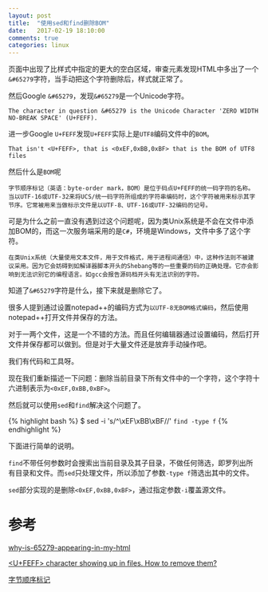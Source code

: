 ```yaml
---
layout: post
title:  "使用sed和find删除BOM"
date:   2017-02-19 18:10:00
comments: true
categories: linux
---
```


页面中出现了比样式中指定的更大的空白区域，审查元素发现HTML中多出了一个`&#65279`字符，当手动把这个字符删除后，样式就正常了。

然后Google `&#65279`，发现`&#65279`是一个Unicode字符。

    The character in question &#65279 is the Unicode Character 'ZERO WIDTH NO-BREAK SPACE' (U+FEFF).

进一步Google `U+FEFF`发现`U+FEFF`实际上是`UTF8`编码文件中的`BOM`。

    That isn't <U+FEFF>, that is <0xEF,0xBB,0xBF> that is the BOM of UTF8 files

然后什么是`BOM`呢

    字节顺序标记（英语：byte-order mark，BOM）是位于码点U+FEFF的统一码字符的名称。当以UTF-16或UTF-32来将UCS/统一码字符所组成的字符串编码时，这个字符被用来标示其字节序。它常被用来当做标示文件是以UTF-8、UTF-16或UTF-32编码的记号。

可是为什么之前一直没有遇到过这个问题呢，因为类Unix系统是不会在文件中添加BOM的，而这一次服务端采用的是`C#`，环境是Windows，文件中多了这个字符。

    在类Unix系统（大量使用文本文件，用于文件格式，用于进程间通信）中，这种作法则不被建议采用。因为它会妨碍到如解译器脚本开头的Shebang等的一些重要的码的正确处理。它亦会影响到无法识别它的编程语言。如gcc会报告源码档开头有无法识别的字符。

知道了`&#65279`字符是什么，接下来就是删除它了。

很多人提到通过设置notepad++的编码方式为`以UTF-8无BOM格式编码`，然后使用notepad++打开文件并保存的方法。

对于一两个文件，这是一个不错的方法。而且任何编辑器通过设置编码，然后打开文件并保存都可以做到。但是对于大量文件还是放弃手动操作吧。

我们有代码和工具呀。

现在我们重新描述一下问题：删除当前目录下所有文件中的一个字符，这个字符十六进制表示为`<0xEF,0xBB,0xBF>`。

然后就可以使用`sed`和`find`解决这个问题了。

{% highlight bash %}
$ sed -i 's/^\xEF\xBB\xBF//' `find -type f`
{% endhighlight %}

下面进行简单的说明。

`find`不带任何参数时会搜索出当前目录及其子目录，不做任何筛选，即罗列出所有目录和文件。而`sed`只处理文件，所以添加了参数`-type f`筛选出其中的文件。

`sed`部分实现的是删除`<0xEF,0xBB,0xBF>`，通过指定参数`-i`覆盖源文件。


# 参考
[why-is-65279-appearing-in-my-html](http://stackoverflow.com/questions/9691771/why-is-65279-appearing-in-my-html)

[<U+FEFF> character showing up in files. How to remove them?](http://stackoverflow.com/questions/7297888/ufeff-character-showing-up-in-files-how-to-remove-them)

[字节顺序标记](https://zh.wikipedia.org/wiki/%E4%BD%8D%E5%85%83%E7%B5%84%E9%A0%86%E5%BA%8F%E8%A8%98%E8%99%9F)
